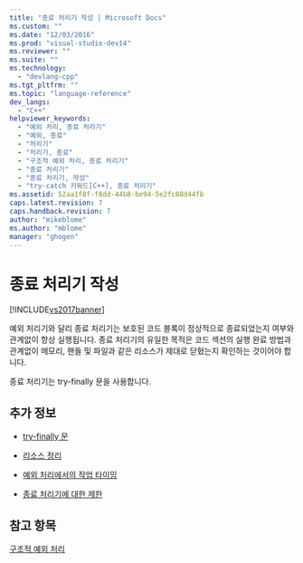 ```yaml
---
title: "종료 처리기 작성 | Microsoft Docs"
ms.custom: ""
ms.date: "12/03/2016"
ms.prod: "visual-studio-dev14"
ms.reviewer: ""
ms.suite: ""
ms.technology: 
  - "devlang-cpp"
ms.tgt_pltfrm: ""
ms.topic: "language-reference"
dev_langs: 
  - "C++"
helpviewer_keywords: 
  - "예외 처리, 종료 처리기"
  - "예외, 종료"
  - "처리기"
  - "처리기, 종료"
  - "구조적 예외 처리, 종료 처리기"
  - "종료 처리기"
  - "종료 처리기, 작성"
  - "try-catch 키워드[C++], 종료 처리기"
ms.assetid: 52aa1f8f-f8dd-44b8-be94-5e2fc88d44fb
caps.latest.revision: 7
caps.handback.revision: 7
author: "mikeblome"
ms.author: "mblome"
manager: "ghogen"
---
```

# 종료 처리기 작성
[!INCLUDE[vs2017banner](../assembler/inline/includes/vs2017banner.md)]

예외 처리기와 달리 종료 처리기는 보호된 코드 블록이 정상적으로 종료되었는지 여부와 관계없이 항상 실행됩니다.  종료 처리기의 유일한 목적은 코드 섹션의 실행 완료 방법과 관계없이 메모리, 핸들 및 파일과 같은 리소스가 제대로 닫혔는지 확인하는 것이어야 합니다.  
  
 종료 처리기는 try\-finally 문을 사용합니다.  
  
## 추가 정보  
  
-   [try\-finally 문](../cpp/try-finally-statement.md)  
  
-   [리소스 정리](../cpp/cleaning-up-resources.md)  
  
-   [예외 처리에서의 작업 타이밍](../cpp/timing-of-exception-handling-a-summary.md)  
  
-   [종료 처리기에 대한 제한](../cpp/restrictions-on-termination-handlers.md)  
  
## 참고 항목  
 [구조적 예외 처리](../cpp/structured-exception-handling-c-cpp.md)